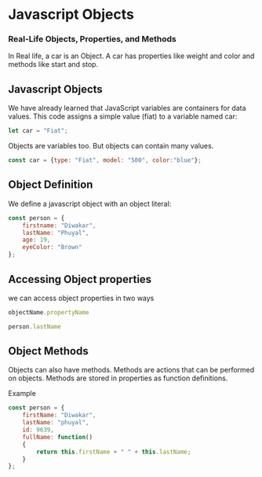 # Javascript Objects

### Real-Life Objects, Properties, and Methods

In Real life, a car is an Object. A car has properties like weight and color and methods like start and stop. 

## Javascript Objects 
We have already learned that JavaScript variables are containers for data values. This code assigns a simple value (fiat) to a variable named car:
```js
let car = "Fiat";
```
Objects are variables too. But objects can contain many values. 
```js
const car = {type: "Fiat", model: "500", color:"blue"};
```

## Object Definition
We define a javascript object with an object literal:
```js
const person = {
    firstname: "Diwakar",
    lastName: "Phuyal",
    age: 19,
    eyeColor: "Brown"
};
```
## Accessing Object properties 
we can access object properties in two ways 
```js
objectName.propertyName
```
```js
person.lastName
```
## Object Methods
Objects can also have methods. Methods are actions that can be performed on objects. Methods are stored in properties as function definitions.

Example
```js
const person = {
    firstName: "Diwakar",
    lastName: "phuyal",
    id: 9639,
    fullName: function()
    {
        return this.firstName + " " + this.lastName;
    }
};

```